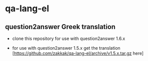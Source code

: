 qa-lang-el
==========

question2answer Greek translation
---------------------------------

* clone this repository for use with question2answer 1.6.x

* for use with question2answer 1.5.x get the translation
  [https://github.com/zakkak/qa-lang-el/archive/v1.5.x.tar.gz here]
